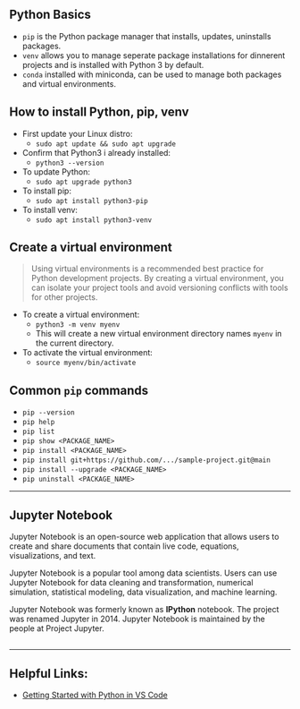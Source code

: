 ## Python Basics
- `pip` is the Python package manager that installs, updates, uninstalls packages.
- `venv` allows you to manage seperate package installations for dinnerent projects and is installed with Python 3 by default.
- `conda` installed with miniconda, can be used to manage both packages and virtual environments.

## How to install Python, pip, venv
- First update your Linux distro: 
  - `sudo apt update && sudo apt upgrade`
- Confirm that Python3 i already installed:
  - `python3 --version`
- To update Python:
  - `sudo apt upgrade python3`  
- To install pip:
  - `sudo apt install python3-pip`
- To install venv:
  - `sudo apt install python3-venv`

## Create a virtual environment
>Using virtual environments is a recommended best practice for Python development projects. By creating a virtual environment, you can isolate
your project tools and avoid versioning conflicts with tools for other projects.

- To create a virtual environment:
  - `python3 -m venv myenv`
  - This will create a new virtual environment directory names `myenv` in the current directory.
- To activate the virtual environment:
  - `source myenv/bin/activate`

## Common `pip` commands
- `pip --version`
- `pip help`
- `pip list`
- `pip show <PACKAGE_NAME>`
- `pip install <PACKAGE_NAME>`
- `pip install git+https://github.com/.../sample-project.git@main`
- `pip install --upgrade <PACKAGE_NAME>`
- `pip uninstall <PACKAGE_NAME>`

---

## Jupyter Notebook

Jupyter Notebook is an open-source web application that allows users to create and share documents that contain live code, equations, visualizations, and text.

Jupyter Notebook is a popular tool among data scientists. Users can use Jupyter Notebook for data cleaning and transformation, numerical simulation, statistical modeling, data visualization, and machine learning.

Jupyter Notebook was formerly known as __IPython__ notebook. The project was renamed Jupyter in 2014. Jupyter Notebook is maintained by the people at Project Jupyter.

## 

---
## Helpful Links:
- [Getting Started with Python in VS Code](https://code.visualstudio.com/docs/python/python-tutorial)


